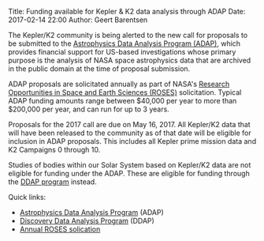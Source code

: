 Title: Funding available for Kepler & K2 data analysis through ADAP 
Date: 2017-02-14 22:00
Author: Geert Barentsen

The Kepler/K2 community is being alerted to the new call for proposals
to be submitted to the [Astrophysics Data Analysis Program (ADAP)](https://nspires.nasaprs.com/external/solicitations/summary.do?method=init&solId={9B644CB9-C0A8-8F23-DE92-FA3837D2F0BD}&path=open), which provides financial support for US-based investigations
whose primary purpose is the analysis of NASA space astrophysics data
that are archived in the public domain at the time of proposal submission.

ADAP proposals are solicitated annually as part of NASA's
[Research Opportunities in Space and Earth Sciences (ROSES)](https://nspires.nasaprs.com/external/solicitations/summary.do?method=init&solId={E757EF32-60E6-76AE-A276-21A1F8BA96BB}&path=open) solicitation.
Typical ADAP funding amounts range between $40,000 per year
to more than $200,000 per year, and can run for up to 3 years.

Proposals for the 2017 call are due on May 16, 2017.
All Kepler/K2 data that will have been released to the community as of 
that date will be eligible for inclusion in ADAP proposals.
This includes all Kepler prime mission data and K2 Campaigns 0 through 10.

Studies of bodies within our Solar System based on Kepler/K2 data
are not eligible for funding under the ADAP.
These are eligible for funding through the [DDAP program](https://nspires.nasaprs.com/external/solicitations/summary.do?method=init&solId={410D2803-9FFE-F7D0-2CDA-6AABC9664AF5}&path=open) instead.

Quick links:

* [Astrophysics Data Analysis Program](https://nspires.nasaprs.com/external/solicitations/summary.do?method=init&solId={9B644CB9-C0A8-8F23-DE92-FA3837D2F0BD}&path=open) (ADAP)
* [Discovery Data Analysis Program](https://nspires.nasaprs.com/external/solicitations/summary.do?method=init&solId={410D2803-9FFE-F7D0-2CDA-6AABC9664AF5}&path=open) (DDAP)
* [Annual ROSES solication](https://nspires.nasaprs.com/external/solicitations/summary.do?method=init&solId={E757EF32-60E6-76AE-A276-21A1F8BA96BB}&path=open)
